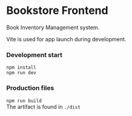 # Bookstore Frontend

Book Inventory Management system.

Vite is used for app launch during development.

### Development start

`npm install`  
`npm run dev`

### Production files

`npm run build`  
The artifact is found in `./dist`
